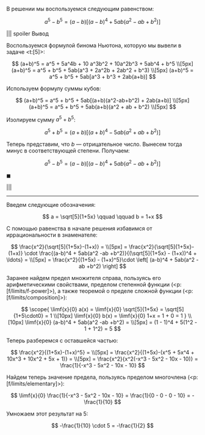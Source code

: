 В решении мы воспользуемся следующим равенством:

$$ a^5 - b^5 = (a-b)\left[ (a-b)^4 + 5ab(a^2 - ab + b^2) \right] $$

||| spoiler Вывод

Воспользуемся формулой бинома Ньютона, которую мы вывели в задаче <t:[5]>:

$$
(a+b)^5 = a^5 + 5a^4b + 10 a^3b^2 + 10a^2b^3 + 5ab^4 + b^5 \\[5px]
(a+b)^5 = a^5 + b^5 + 5ab(a^3 + 2a^2b + 2ab^2 + b^3) \\[5px]
(a+b)^5 = a^5 + b^5 + 5ab[a^3 + b^3 + 2ab(a+b)]
$$

Используем формулу суммы кубов:

$$
(a+b)^5 = a^5 + b^5 + 5ab[(a+b)(a^2-ab+b^2) + 2ab(a+b)] \\[5px]
(a+b)^5 = a^5 + b^5 + 5ab(a+b)(a^2 + ab + b^2) \\[5px]
$$

Изолируем сумму $a^5 + b^5$:

$$ a^5 + b^5 = (a+b)\left[ (a+b)^4 - 5ab(a^2 + ab + b^2) \right] $$

Теперь представим, что $b$ — отрицательное число. Вынесем тогда минус в соответствующей степени. Получаем:

$$ a^5-b^5 = (a-b)\left[ (a-b)^4 + 5ab(a^2-ab+b^2) \right] $$

$\blacksquare$

|||

---

Введем следующие обозначения:

$$ a = \sqrt[5]{1+5x} \qquad \qquad b = 1+x $$

С помощью равенства в начале решения избавимся от иррациональности в знаменателе:

$$ \frac{x^2}{\sqrt[5]{1+5x}-(1+x)} = \\[5px] = \frac{x^2}{\sqrt[5]{1+5x}-(1+x)} \cdot \frac{(a-b)^4 + 5ab(a^2 -ab +b^2)}{(\sqrt[5]{1+5x} - (1+x))^4 + \ldots} = \\[5px] = \frac{x^2}{(1+5x) - (1+x)^5}\cdot \left[ (a-b)^4 + 5ab(a^2 -ab +b^2) \right] $$

Заранее найдем предел множителя справа, пользуясь его арифметическими свойствами, пределом степенной функции (<p:[f/limits/f-power]>), а также теоремой о пределе сложной функции (<p:[f/limits/composition]>):

$$ \scope{ \limf{x}{0} a(x) = \limf{x}{0} \sqrt[5]{1+5x} = \sqrt[5]{1+5\cdot0} = 1 \\[10px] \limf{x}{0} b(x) = \limf{x}{0} 1+x = 1 + 0 = 1 } \\[10px] \limf{x}{0} (a-b)^4 + 5ab(a^2 -ab +b^2) =  \\[5px] = (1 - 1)^4 + 5(1^2 - 1 + 1^2) = 5 $$

Теперь разберемся с оставшейся частью:

$$ \frac{x^2}{(1+5x)-(1+x)^5} = \\[5px] = \frac{x^2}{(1+5x)-(x^5 + 5x^4 + 10x^3 + 10x^2 + 5x + 1)} = \\[5px] = \frac{x^2}{x^2(-x^3 - 5x^2 - 10x - 10)} = \frac{1}{-x^3 - 5x^2 - 10x - 10} $$

Найдем теперь значение предела, пользуясь пределом многочлена (<p:[f/limits/elementary]>):

$$ \limf{x}{0} \frac{1}{-x^3 - 5x^2 - 10x - 10} = \frac{1}{0 - 0 - 0 - 10} = -\frac{1}{10} $$

Умножаем этот результат на $5$:

$$ -\frac{1}{10} \cdot 5 = -\frac{1}{2} $$